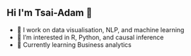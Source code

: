 ## Hi I'm Tsai-Adam 👋
- 🔭 I work on data visualisation, NLP, and machine learning
- 🧠 I’m interested in R, Python, and causal inference
- 🌱 Currently learning Business analytics


<!--
**Tsai-Adam/Tsai-Adam** is a ✨ _special_ ✨ repository because its `README.md` (this file) appears on your GitHub profile.

Here are some ideas to get you started:

- 🔭 I’m currently working on ...
- 🌱 I’m currently learning ...
- 👯 I’m looking to collaborate on ...
- 🤔 I’m looking for help with ...
- 💬 Ask me about ...
- 📫 How to reach me: ...
- 😄 Pronouns: ...
- ⚡ Fun fact: ...
-->
